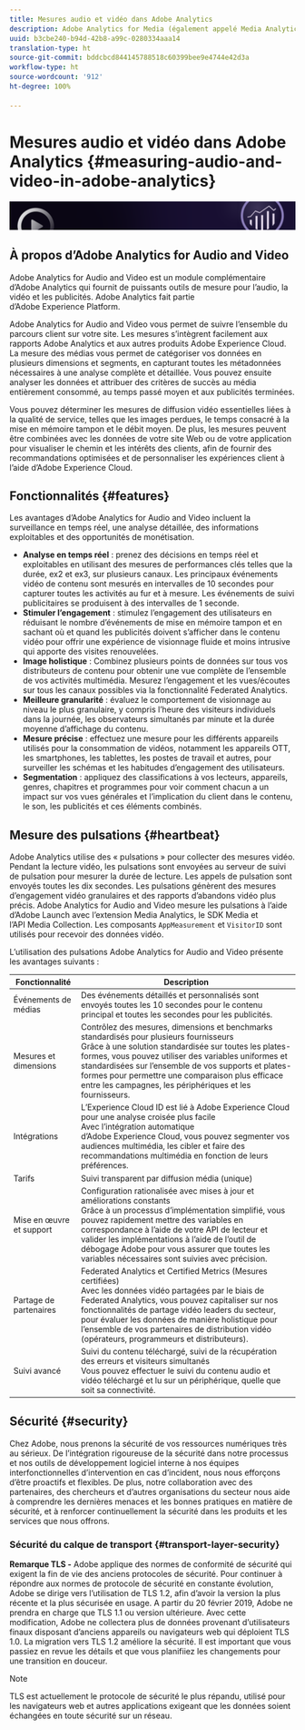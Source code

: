 ```yaml
---
title: Mesures audio et vidéo dans Adobe Analytics
description: Adobe Analytics for Media (également appelé Media Analytics) fournit aux clients une mesure multimédia performante pour le contenu, le son et les publicités.
uuid: b3cbe240-b94d-42b8-a99c-0280334aaa14
translation-type: ht
source-git-commit: bddcbcd844145788518c60399bee9e4744e42d3a
workflow-type: ht
source-wordcount: '912'
ht-degree: 100%

---
```



# Mesures audio et vidéo dans Adobe Analytics {#measuring-audio-and-video-in-adobe-analytics}

![Bannière](./assets/media_analytics_banner.png)

## À propos d’Adobe Analytics for Audio and Video

Adobe Analytics for Audio and Video est un module complémentaire d’Adobe Analytics qui fournit de puissants outils de mesure pour l’audio, la vidéo et les publicités. Adobe Analytics fait partie d’Adobe Experience Platform.

Adobe Analytics for Audio and Video vous permet de suivre l’ensemble du parcours client sur votre site. Les mesures s’intègrent facilement aux rapports Adobe Analytics et aux autres produits Adobe Experience Cloud. La mesure des médias vous permet de catégoriser vos données en plusieurs dimensions et segments, en capturant toutes les métadonnées nécessaires à une analyse complète et détaillée. Vous pouvez ensuite analyser les données et attribuer des critères de succès au média entièrement consommé, au temps passé moyen et aux publicités terminées.

Vous pouvez déterminer les mesures de diffusion vidéo essentielles liées à la qualité de service, telles que les images perdues, le temps consacré à la mise en mémoire tampon et le débit moyen. De plus, les mesures peuvent être combinées avec les données de votre site Web ou de votre application pour visualiser le chemin et les intérêts des clients, afin de fournir des recommandations optimisées et de personnaliser les expériences client à l’aide d’Adobe Experience Cloud.

## Fonctionnalités {#features}

Les avantages d’Adobe Analytics for Audio and Video incluent la surveillance en temps réel, une analyse détaillée, des informations exploitables et des opportunités de monétisation.
* **Analyse en temps réel** : prenez des décisions en temps réel et exploitables en utilisant des mesures de performances clés telles que la durée, ex2 et ex3, sur plusieurs canaux. Les principaux événements vidéo de contenu sont mesurés en intervalles de 10 secondes pour capturer toutes les activités au fur et à mesure. Les événements de suivi publicitaires se produisent à des intervalles de 1 seconde.
* **Stimuler l’engagement** : stimulez l’engagement des utilisateurs en réduisant le nombre d’événements de mise en mémoire tampon et en sachant où et quand les publicités doivent s’afficher dans le contenu vidéo pour offrir une expérience de visionnage fluide et moins intrusive qui apporte des visites renouvelées.
* **Image holistique** : Combinez plusieurs points de données sur tous vos distributeurs de contenu pour obtenir une vue complète de l’ensemble de vos activités multimédia. Mesurez l’engagement et les vues/écoutes sur tous les canaux possibles via la fonctionnalité Federated Analytics.
* **Meilleure granularité** : évaluez le comportement de visionnage au niveau le plus granulaire, y compris l’heure des visiteurs individuels dans la journée, les observateurs simultanés par minute et la durée moyenne d’affichage du contenu.
* **Mesure précise** : effectuez une mesure pour les différents appareils utilisés pour la consommation de vidéos, notamment les appareils OTT, les smartphones, les tablettes, les postes de travail et autres, pour surveiller les schémas et les habitudes d’engagement des utilisateurs.
* **Segmentation** : appliquez des classifications à vos lecteurs, appareils, genres, chapitres et programmes pour voir comment chacun a un impact sur vos vues générales et l’implication du client dans le contenu, le son, les publicités et ces éléments combinés.

## Mesure des pulsations {#heartbeat}

Adobe Analytics utilise des « pulsations » pour collecter des mesures vidéo. Pendant la lecture vidéo, les pulsations sont envoyées au serveur de suivi de pulsation pour mesurer la durée de lecture. Les appels de pulsation sont envoyés toutes les dix secondes. Les pulsations génèrent des mesures d’engagement vidéo granulaires et des rapports d’abandons vidéo plus précis. Adobe Analytics for Audio and Video mesure les pulsations à l’aide d’Adobe Launch avec l’extension Media Analytics, le SDK Media et l’API Media Collection. Les composants `AppMeasurement` et `VisitorID` sont utilisés pour recevoir des données vidéo.

L’utilisation des pulsations Adobe Analytics for Audio and Video présente les avantages suivants :

| Fonctionnalité | Description |
|----------------------------|-----------------------------------------------------------------------------------------------------------------------------------------------------------------------------------------------------------------------------------------------------------------------------------------------|
| Événements de médias | Des événements détaillés et personnalisés sont envoyés toutes les 10 secondes pour le contenu principal et toutes les secondes pour les publicités. |
| Mesures et dimensions | Contrôlez des mesures, dimensions et benchmarks standardisés pour plusieurs fournisseurs<br>Grâce à une solution standardisée sur toutes les plates-formes, vous pouvez utiliser des variables uniformes et standardisées sur l’ensemble de vos supports et plates-formes pour permettre une comparaison plus efficace entre les campagnes, les périphériques et les fournisseurs. |
| Intégrations | L’Experience Cloud ID est lié à Adobe Experience Cloud pour une analyse croisée plus facile<br>Avec l’intégration automatique d’Adobe Experience Cloud, vous pouvez segmenter vos audiences multimédia, les cibler et faire des recommandations multimédia en fonction de leurs préférences. |
| Tarifs | Suivi transparent par diffusion média (unique) |
| Mise en œuvre et support | Configuration rationalisée avec mises à jour et améliorations constants<br>Grâce à un processus d’implémentation simplifié, vous pouvez rapidement mettre des variables en correspondance à l’aide de votre API de lecteur et valider les implémentations à l’aide de l’outil de débogage Adobe pour vous assurer que toutes les variables nécessaires sont suivies avec précision. |
| Partage de partenaires | Federated Analytics et Certified Metrics (Mesures certifiées)<br>Avec les données vidéo partagées par le biais de Federated Analytics, vous pouvez capitaliser sur nos fonctionnalités de partage vidéo leaders du secteur, pour évaluer les données de manière holistique pour l’ensemble de vos partenaires de distribution vidéo (opérateurs, programmeurs et distributeurs). |
| Suivi avancé | Suivi du contenu téléchargé, suivi de la récupération des erreurs et visiteurs simultanés<br>Vous pouvez effectuer le suivi du contenu audio et vidéo téléchargé et lu sur un périphérique, quelle que soit sa connectivité. |



## Sécurité {#security}

Chez Adobe, nous prenons la sécurité de vos ressources numériques très au sérieux. De l’intégration rigoureuse de la sécurité dans notre processus et nos outils de développement logiciel interne à nos équipes interfonctionnelles d’intervention en cas d’incident, nous nous efforçons d’être proactifs et flexibles. De plus, notre collaboration avec des partenaires, des chercheurs et d’autres organisations du secteur nous aide à comprendre les dernières menaces et les bonnes pratiques en matière de sécurité, et à renforcer continuellement la sécurité dans les produits et les services que nous offrons.


### Sécurité du calque de transport {#transport-layer-security}

**Remarque TLS -** Adobe applique des normes de conformité de sécurité qui exigent la fin de vie des anciens protocoles de sécurité. Pour continuer à répondre aux normes de protocole de sécurité en constante évolution, Adobe se dirige vers l’utilisation de TLS 1.2, afin d’avoir la version la plus récente et la plus sécurisée en usage. A partir du 20 février 2019, Adobe ne prendra en charge que TLS 1.1 ou version ultérieure. Avec cette modification, Adobe ne collectera plus de données provenant d’utilisateurs finaux disposant d’anciens appareils ou navigateurs web qui déploient TLS 1.0. La migration vers TLS 1.2 améliore la sécurité. Il est important que vous passiez en revue les détails et que vous planifiiez les changements pour une transition en douceur.

>[!NOTE]
>
>TLS est actuellement le protocole de sécurité le plus répandu, utilisé pour les navigateurs web et autres applications exigeant que les données soient échangées en toute sécurité sur un réseau.
